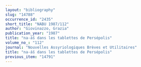 ```yaml
---
layout: "bibliography"
slug: "14788"
occurrence_id: "2435"
short_title: "NABU 1987/112"
author: "Giovinazzo, Grazia"
publication_year: "1987"
title: "na-áš dans les tablettes de Persépolis"
volume_no_: "112"
journal: "Nouvelles Assyriologiques Brèves et Utilitaires"
title: "na-áš dans les tablettes de Persépolis"
previous_item: "14791"
---
```

